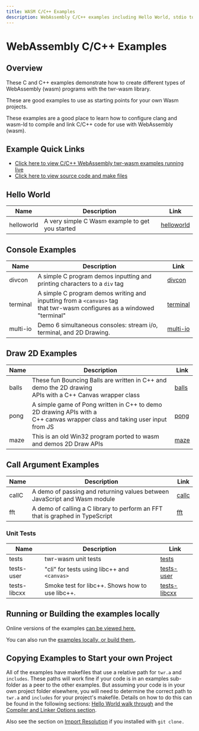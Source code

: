 ```yaml
---
title: WASM C/C++ Examples
description: WebAssembly C/C++ examples including Hello World, stdio to div, stdio to canvas, Maze Generator, Bouncing Balls, Pong, FFT, Terminal, callC
---
```


# WebAssembly C/C++ Examples
## Overview
These C and C++ examples demonstrate how to create different types of WebAssembly (wasm) programs with the twr-wasm library.

These are good examples to use as starting points for your own Wasm projects.

These examples are a good place to learn how to configure clang and wasm-ld to compile and link C/C++ code for use with WebAssembly (wasm).

## Example Quick Links
- [Click here to view C/C++ WebAssembly twr-wasm examples running live](https://twiddlingbits.dev/examples/dist/index.html)
- [Click here to view source code and make files](https://github.com/twiddlingbits/twr-wasm/tree/main/examples)

## Hello World
| Name | Description | Link |
| -----| ----------- | ---- |
| helloworld | A very simple C Wasm example to get you started | [helloworld](examples-helloworld.md) |

## Console Examples
| Name | Description | Link |
| -----| ----------- | ---- |
| divcon | A simple C program demos inputting and printing characters to a `div` tag | [divcon](examples-divcon.md) |
| terminal |A simple C program demos writing and inputting from a `<canvas>` tag<br>that twr-wasm configures as a windowed "terminal" | [terminal](examples-terminal.md)|
| multi-io | Demo 6 simultaneous consoles: stream i/o, terminal, and 2D Drawing. | [multi-io](examples-multi-io.md)|

## Draw 2D Examples
| Name | Description | Link |
| -----| ----------- | ---- |
| balls | These fun Bouncing Balls are written in C++ and demo the 2D drawing<br>APIs with a C++ Canvas wrapper class | [balls](examples-balls.md) |
| pong | A simple game of Pong written in C++ to demo 2D drawing APIs with a<br>C++ canvas wrapper class and taking user input from JS | [pong](examples-pong.md)
| maze | This is an old Win32 program ported to wasm and demos 2D Draw APIs | [maze](examples-maze.md) |

## Call Argument Examples
| Name | Description | Link |
| -----| ----------- | ---- |
| callC | A demo of passing and returning values between JavaScript and Wasm module | [callc](examples-callc.md) |
| fft | A demo of calling a C library to perform an FFT that is graphed in TypeScript | [fft](examples-fft.md) |

### Unit Tests

| Name | Description | Link |
| -----| ----------- | ---- |
| tests | twr-wasm unit tests | [tests](/examples/dist/tests/index.html) |
| tests-user | "cli" for tests using libc++ and `<canvas>` | [tests-user](/examples/dist/tests-user/index.html) |
| tests-libcxx | Smoke test for libc++.  Shows how to use libc++. | [tests-libcxx](examples-libcxx.md) |

## Running or Building the examples locally
Online versions of the examples [can be viewed here.](https://twiddlingbits.dev/examples/dist/index.html)  

You can also run the [examples locally, or build them.](https://github.com/twiddlingbits/twr-wasm/blob/main/examples/readme.md).

## Copying Examples to Start your own Project
All of the examples have makefiles that use a relative path for `twr.a` and `includes`. These paths will work fine if your code is in an examples sub-folder as a peer to the other examples.  But assuming your code is in your own project folder elsewhere, you will need to determine the correct path to `twr.a` and `includes` for your project's makefile.  Details on how to do this can be found in the following sections: [Hello World walk through](../gettingstarted/helloworld.md) and the [Compiler and Linker Options section](../gettingstarted/compiler-opts.md).

Also see the section on [Import Resolution](../more/imports.md) if you installed with `git clone.`

